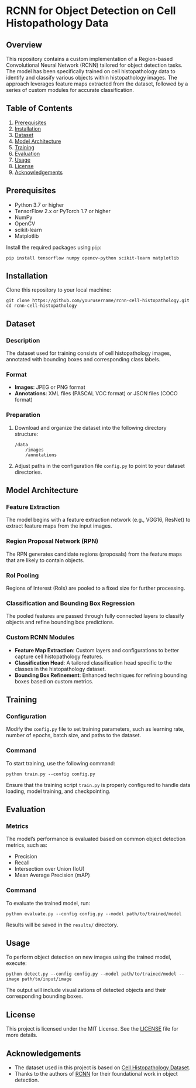 # RCNN for Object Detection on Cell Histopathology Data

## Overview

This repository contains a custom implementation of a Region-based Convolutional Neural Network (RCNN) tailored for object detection tasks. The model has been specifically trained on cell histopathology data to identify and classify various objects within histopathology images. The approach leverages feature maps extracted from the dataset, followed by a series of custom modules for accurate classification.

## Table of Contents

1. [Prerequisites](#prerequisites)
2. [Installation](#installation)
3. [Dataset](#dataset)
4. [Model Architecture](#model-architecture)
5. [Training](#training)
6. [Evaluation](#evaluation)
7. [Usage](#usage)
8. [License](#license)
9. [Acknowledgements](#acknowledgements)

## Prerequisites

- Python 3.7 or higher
- TensorFlow 2.x or PyTorch 1.7 or higher
- NumPy
- OpenCV
- scikit-learn
- Matplotlib

Install the required packages using `pip`:

    pip install tensorflow numpy opencv-python scikit-learn matplotlib

## Installation

Clone this repository to your local machine:

    git clone https://github.com/yourusername/rcnn-cell-histopathology.git
    cd rcnn-cell-histopathology

## Dataset

### Description

The dataset used for training consists of cell histopathology images, annotated with bounding boxes and corresponding class labels. 

### Format

- **Images**: JPEG or PNG format
- **Annotations**: XML files (PASCAL VOC format) or JSON files (COCO format)

### Preparation

1. Download and organize the dataset into the following directory structure:

    ```
    /data
        /images
        /annotations
    ```

2. Adjust paths in the configuration file `config.py` to point to your dataset directories.

## Model Architecture

### Feature Extraction

The model begins with a feature extraction network (e.g., VGG16, ResNet) to extract feature maps from the input images.

### Region Proposal Network (RPN)

The RPN generates candidate regions (proposals) from the feature maps that are likely to contain objects.

### RoI Pooling

Regions of Interest (RoIs) are pooled to a fixed size for further processing.

### Classification and Bounding Box Regression

The pooled features are passed through fully connected layers to classify objects and refine bounding box predictions.

### Custom RCNN Modules

- **Feature Map Extraction**: Custom layers and configurations to better capture cell histopathology features.
- **Classification Head**: A tailored classification head specific to the classes in the histopathology dataset.
- **Bounding Box Refinement**: Enhanced techniques for refining bounding boxes based on custom metrics.

## Training

### Configuration

Modify the `config.py` file to set training parameters, such as learning rate, number of epochs, batch size, and paths to the dataset.

### Command

To start training, use the following command:

    python train.py --config config.py

Ensure that the training script `train.py` is properly configured to handle data loading, model training, and checkpointing.

## Evaluation

### Metrics

The model’s performance is evaluated based on common object detection metrics, such as:

- Precision
- Recall
- Intersection over Union (IoU)
- Mean Average Precision (mAP)

### Command

To evaluate the trained model, run:

    python evaluate.py --config config.py --model path/to/trained/model

Results will be saved in the `results/` directory.

## Usage

To perform object detection on new images using the trained model, execute:

    python detect.py --config config.py --model path/to/trained/model --image path/to/input/image

The output will include visualizations of detected objects and their corresponding bounding boxes.

## License

This project is licensed under the MIT License. See the [LICENSE](LICENSE) file for more details.

## Acknowledgements

- The dataset used in this project is based on [Cell Histopathology Dataset](https://example.com).
- Thanks to the authors of [RCNN](https://arxiv.org/abs/1311.2524) for their foundational work in object detection.
